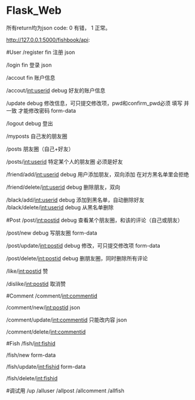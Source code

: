 # Flask_Web
所有return均为json
code: 0 有错， 1 正常。

http://127.0.0.1:5000/fishbook/api:

#User
/register fin
注册
json

/login fin
登录
json

/accout fin
账户信息

/accout/<int:userid> debug
好友的账户信息

/update  debug
修改信息，可只提交修改项，pwd和confirm_pwd必须 填写 并 一致 才能修改密码
form-data

/logout  debug
登出

/myposts
自己发的朋友圈

/posts
朋友圈（自己+好友）

/posts/<int:userid>
特定某个人的朋友圈
必须是好友

/friend/add/<int:userid>  debug
用户添加朋友，双向添加
在对方黑名单里会拒绝

/friend/delete/<int:userid>  debug
删除朋友，双向

/black/add/<int:userid>  debug
添加到黑名单，自动删除好友
/black/delete/<int:userid>  debug
从黑名单删除

#Post
/post/<int:postid> debug
查看某个朋友圈，和该的评论（自己或朋友）

/post/new debug
写朋友圈
form-data

/post/update/<int:postid> debug
修改，可只提交修改项
form-data

/post/delete/<int:postid> debug
删朋友圈，同时删除所有评论

/like/<int:postid>
赞

/dislike/<int:postid>
取消赞

#Comment
/comment/<int:commentid>

/comment/new/<int:postid>
json

/comment/update/<int:commentid>
只能改内容
json

/comment/delete/<int:commentid>

#Fish
/fish/<int:fishid>

/fish/new
form-data

/fish/update/<int:fishid>
form-data

/fish/delete/<int:fishid>

#调试用
/up
/alluser
/allpost
/allcomment
/allfish

